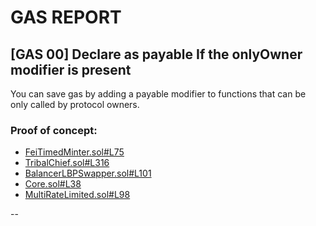 # GAS REPORT

## [GAS 00] Declare as payable If the onlyOwner modifier is present
You can save gas by adding a payable modifier to functions that can be only called by protocol owners.

### Proof of concept:
- [FeiTimedMinter.sol#L75](https://github.com/code-423n4/2022-09-tribe/tree/main/contracts/fei/minter/FeiTimedMinter.sol#L75)
- [TribalChief.sol#L316](https://github.com/code-423n4/2022-09-tribe/tree/main/contracts/staking/TribalChief.sol#L316)
- [BalancerLBPSwapper.sol#L101](https://github.com/code-423n4/2022-09-tribe/tree/main/contracts/pcv/balancer/BalancerLBPSwapper.sol#L101)
- [Core.sol#L38](https://github.com/code-423n4/2022-09-tribe/tree/main/contracts/core/Core.sol#L38)
- [MultiRateLimited.sol#L98](https://github.com/code-423n4/2022-09-tribe/tree/main/contracts/utils/MultiRateLimited.sol#L98)

--
